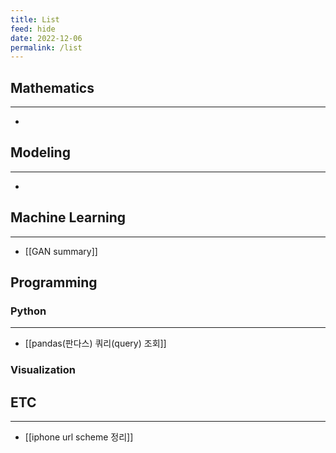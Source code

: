 ```yaml
---
title: List
feed: hide
date: 2022-12-06
permalink: /list
---
```


## Mathematics
--- 
- 

## Modeling
--- 
- 

## Machine Learning
---
- [[GAN summary]]

## Programming
### Python
---
- [[pandas(판다스) 쿼리(query) 조회]]

### Visualization

## ETC
--- 
- [[iphone url scheme 정리]]

